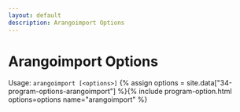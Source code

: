 ```yaml
---
layout: default
description: Arangoimport Options
---
```

Arangoimport Options
====================

Usage: `arangoimport [<options>]`
{% assign options = site.data["34-program-options-arangoimport"] %}{% include program-option.html options=options name="arangoimport" %}
